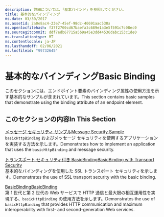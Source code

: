 ```yaml
---
description: 詳細については、「基本バインド」を参照してください。
title: 基本的なバインディング
ms.date: 03/30/2017
ms.assetid: 2a0e8ac4-23e7-45ef-98dc-40691aac530a
ms.openlocfilehash: f37f2700cd67baefa3c689e1a3e5f591c7c08ec0
ms.sourcegitcommit: ddf7edb67715a5b9a45e3dd44536dabc153c1de0
ms.translationtype: MT
ms.contentlocale: ja-JP
ms.lasthandoff: 02/06/2021
ms.locfileid: "99732645"
---
```

# <a name="basic-binding"></a><span data-ttu-id="fe4d5-103">基本的なバインディング</span><span class="sxs-lookup"><span data-stu-id="fe4d5-103">Basic Binding</span></span>

<span data-ttu-id="fe4d5-104">このセクションには、エンドポイント要素のバインディング属性の使用方法を示す基本的なサンプルが含まれています。</span><span class="sxs-lookup"><span data-stu-id="fe4d5-104">This section contains basic samples that demonstrate using the binding attribute of an endpoint element.</span></span>  
  
## <a name="in-this-section"></a><span data-ttu-id="fe4d5-105">このセクションの内容</span><span class="sxs-lookup"><span data-stu-id="fe4d5-105">In This Section</span></span>  

 [<span data-ttu-id="fe4d5-106">メッセージ セキュリティ サンプル</span><span class="sxs-lookup"><span data-stu-id="fe4d5-106">Message Security Sample</span></span>](message-security-sample.md)  
 <span data-ttu-id="fe4d5-107">`basicHttpBinding` およびメッセージ セキュリティを使用するアプリケーションを実装する方法を示します。</span><span class="sxs-lookup"><span data-stu-id="fe4d5-107">Demonstrates how to implement an application that uses the `basicHttpBinding` and message security.</span></span>  
  
 [<span data-ttu-id="fe4d5-108">トランスポート セキュリティ付き BasicBinding</span><span class="sxs-lookup"><span data-stu-id="fe4d5-108">BasicBinding with Transport Security</span></span>](basicbinding-with-transport-security.md)  
 <span data-ttu-id="fe4d5-109">基本的なバインディングを使用した SSL トランスポート セキュリティを示します。</span><span class="sxs-lookup"><span data-stu-id="fe4d5-109">Demonstrates the use of SSL transport security with the basic binding.</span></span>  
  
 [<span data-ttu-id="fe4d5-110">BasicBinding</span><span class="sxs-lookup"><span data-stu-id="fe4d5-110">BasicBinding</span></span>](basicbinding.md)  
 <span data-ttu-id="fe4d5-111">第 1 世代と第 2 世代の Web サービスで HTTP 通信と最大限の相互運用性を実現する、`basicHttpBinding` の使用方法を示します。</span><span class="sxs-lookup"><span data-stu-id="fe4d5-111">Demonstrates the use of `basicHttpBinding` that provides HTTP communication and maximum interoperability with first- and second-generation Web services.</span></span>
